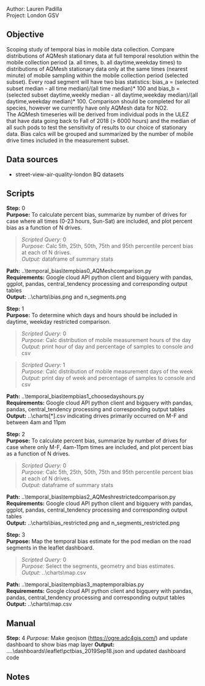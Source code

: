 Author: Lauren Padilla\
Project: London GSV

## Objective
Scoping study of temporal bias in mobile data collection.
Compare distributions of AQMesh stationary data at full temporal resolution within the mobile collection period (a. all times, b. all daytime,weekday times) to distributions of AQMesh stationary data only at the same times (nearest minute) of mobile sampling within the mobile collection period (selected subset). Every road segment will have two bias statistics: bias_a = (selected subset median - all time median)/(all time median)* 100 and bias_b = (selected subset daytime,weekly median - all daytime,weekday median)/(all daytime,weekday median)* 100. Comparison should be completed for all species, however we currently have only AQMesh data for NO2.  
The AQMesh timeseries will be derived from individual pods in the ULEZ that have data going back to Fall of 2018 (> 6000 hours) and the median of all such pods to test the sensitivity of results to our choice of stationary data. Bias calcs will be grouped and summarized by the number of mobile drive times included in the measurement subset.

## Data sources
- street-view-air-quality-london BQ datasets

## Scripts
**Step:** 0  
**Purpose:** To calculate percent bias, summarize by number of drives for case where all times (0-23 hours, Sun-Sat) are included, and plot percent bias as a function of N drives. 

> *Scripted Query:* 0  
*Purpose:* Calc 5th, 25th, 50th, 75th and 95th percentile percent bias at each of N drives.  
*Output:* dataframe of summary stats

**Path:** ..\temporal_bias\tempbias0_AQMeshcomparison.py  
**Requirements:** Google cloud API python client and bigquery with pandas, ggplot, pandas, central_tendency processing and corresponding output tables  
**Output:** ..\charts\bias.png and n_segments.png

**Step:** 1  
**Purpose:** To determine which days and hours should be included in daytime, weekday restricted comparison. 

> *Scripted Query:* 0  
*Purpose:* Calc distribution of mobile measurement hours of the day 
*Output:* print hour of day and percentage of samples to console and csv

> *Scripted Query:* 1  
*Purpose:* Calc distribution of mobile measurement days of the week 
*Output:* print day of week and percentage of samples to console and csv

**Path:** ..\temporal_bias\tempbias1_choosedayshours.py  
**Requirements:** Google cloud API python client and bigquery with pandas, pandas, central_tendency processing and corresponding output tables  
**Output:** ..\charts\[*].csv indicating drives primarily occurred on M-F and between 4am and 11pm

**Step:** 2  
**Purpose:** To calculate percent bias, summarize by number of drives for case where only M-F, 4am-11pm times are included, and plot percent bias as a function of N drives. 

> *Scripted Query:* 0  
*Purpose:* Calc 5th, 25th, 50th, 75th and 95th percentile percent bias at each of N drives.  
*Output:* dataframe of summary stats

**Path:** ..\temporal_bias\tempbias2_AQMeshrestrictedcomparison.py  
**Requirements:** Google cloud API python client and bigquery with pandas, ggplot, pandas, central_tendency processing and corresponding output tables  
**Output:** ..\charts\bias_restricted.png and n_segments_restricted.png

**Step:** 3  
**Purpose:** Map the temporal bias estimate for the pod median on the road segments in the leaflet dashboard.  

> *Scripted Query:* 0  
*Purpose:* Select the segments, geometry and bias estimates.  
*Output:* ..\charts\map.csv

**Path:** ..\temporal_bias\tempbias3_maptemporalbias.py  
**Requirements:** Google cloud API python client and bigquery with pandas, pandas, central_tendency processing and corresponding output tables  
**Output:** ..\charts\map.csv 

## Manual

**Step:** 4
*Purpose:* Make geojson (https://ogre.adc4gis.com/) and update dashboard to show bias map layer
**Output:** ..\..\dashboards\leaflet\pctbias_2019Sep18.json and updated dashboard code

## Notes
